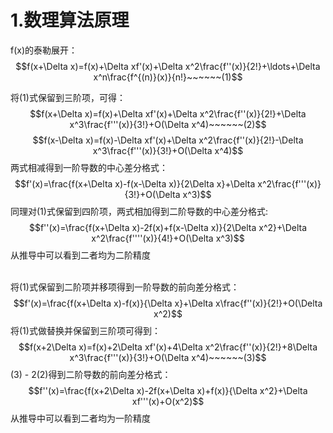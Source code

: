 # 1.数理算法原理
f(x)的泰勒展开：
$$f(x+\Delta x)=f(x)+\Delta xf'(x)+\Delta x^2\frac{f''(x)}{2!}+\ldots+\Delta x^n\frac{f^{(n)}(x)}{n!}~~~~~~(1)$$

将(1)式保留到三阶项，可得：
$$f(x+\Delta x)=f(x)+\Delta xf'(x)+\Delta x^2\frac{f''(x)}{2!}+\Delta x^3\frac{f'''(x)}{3!}+O(\Delta x^4)~~~~~~(2)$$
$$f(x-\Delta x)=f(x)-\Delta xf'(x)+\Delta x^2\frac{f''(x)}{2!}-\Delta x^3\frac{f'''(x)}{3!}+O(\Delta x^4)$$
两式相减得到一阶导数的中心差分格式：
$$f'(x)=\frac{f(x+\Delta x)-f(x-\Delta x)}{2\Delta x}+\Delta x^2\frac{f'''(x)}{3!}+O(\Delta x^3)$$
同理对(1)式保留到四阶项，两式相加得到二阶导数的中心差分格式:
$$f''(x)=\frac{f(x+\Delta x)-2f(x)+f(x-\Delta x)}{2\Delta x^2}+\Delta x^2\frac{f''''(x)}{4!}+O(\Delta x^3)$$
从推导中可以看到二者均为二阶精度

\
将(1)式保留到二阶项并移项得到一阶导数的前向差分格式：
$$f'(x)=\frac{f(x+\Delta x)-f(x)}{\Delta x}+\Delta x\frac{f''(x)}{2!}+O(\Delta x^2)$$
将(1)式做替换并保留到三阶项可得到：
$$f(x+2\Delta x)=f(x)+2\Delta xf'(x)+4\Delta x^2\frac{f''(x)}{2!}+8\Delta x^3\frac{f'''(x)}{3!}+O(\Delta x^4)~~~~~~(3)$$
(3) - 2(2)得到二阶导数的前向差分格式：
$$f''(x)=\frac{f(x+2\Delta x)-2f(x+\Delta x)+f(x)}{\Delta x^2}+\Delta xf'''(x)+O(x^2)$$
从推导中可以看到二者均为一阶精度